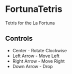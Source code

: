 # FortunaTetris
Tetris for the La Fortuna

## Controls
* Center - Rotate Clockwise
* Left Arrow - Move Left
* Right Arrow - Move Right 
* Down Arrow - Drop
